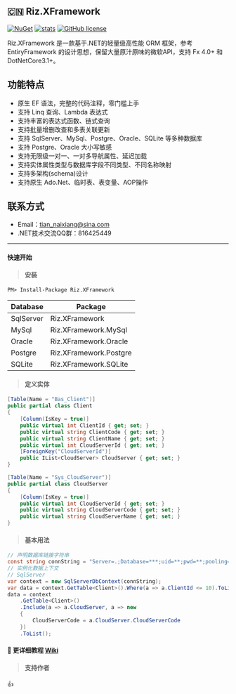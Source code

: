 ## :cn: Riz.XFramework

[![NuGet](https://img.shields.io/nuget/vpre/Riz.XFramework.svg)](https://www.nuget.org/packages/Riz.XFramework)
[![stats](https://img.shields.io/nuget/dt/Riz.XFramework?style=flat-square)](https://www.nuget.org/stats/packages/Riz.XFramework?groupby=Version) 
[![GitHub license](https://img.shields.io/badge/license-MIT-blue.svg)](https://github.com/TANZAME/Riz.XFramework/blob/master/LICENSE.txt)

Riz.XFramework 是一款基于.NET的轻量级高性能 ORM 框架，参考 EntiryFramework 的设计思想，保留大量原汁原味的微软API，支持 Fx 4.0+ 和 DotNetCore3.1+。

## 功能特点
- 原生 EF 语法，完整的代码注释，零门槛上手
- 支持 Linq 查询、Lambda 表达式
- 支持丰富的表达式函数、链式查询
- 支持批量增删改查和多表关联更新
- 支持 SqlServer、MySql、Postgre、Oracle、SQLite 等多种数据库
- 支持 Postgre、Oracle 大小写敏感
- 支持无限级一对一、一对多导航属性、延迟加载
- 支持实体属性类型与数据库字段不同类型、不同名称映射
- 支持多架构(schema)设计
- 支持原生 Ado.Net、临时表、表变量、AOP操作

## 联系方式
- Email：tian_naixiang@sina.com 
- .NET技术交流QQ群：816425449
***
#### 快速开始
> #### 安装
```
PM> Install-Package Riz.XFramework
```
| Database   | Package                |
| --------   | -----                  |
| SqlServer  | Riz.XFramework         |
| MySql      | Riz.XFramework.MySql   |
| Oracle     | Riz.XFramework.Oracle  |
| Postgre    | Riz.XFramework.Postgre |
| SQLite     | Riz.XFramework.SQLite  |
> #### 定义实体
```C#
[Table(Name = "Bas_Client")]
public partial class Client
{
    [Column(IsKey = true)]
    public virtual int ClientId { get; set; }
    public virtual string ClientCode { get; set; }
    public virtual string ClientName { get; set; }
    public virtual int CloudServerId { get; set; }
    [ForeignKey("CloudServerId")]
    public IList<CloudServer> CloudServer { get; set; }
}

[Table(Name = "Sys_CloudServer")]
public partial class CloudServer
{
    [Column(IsKey = true)]
    public virtual int CloudServerId { get; set; }
    public virtual string CloudServerCode { get; set; }
    public virtual string CloudServerName { get; set; }
}
```
> #### 基本用法
```C#
// 声明数据库链接字符串
const string connString = "Server=.;Database=***;uid=**;pwd=**;pooling=true;connect timeout=10;";
// 实例化数据上下文
// SqlServer
var context = new SqlServerDbContext(connString);
var data = context.GetTable<Client>().Where(a => a.ClientId <= 10).ToList();
data = context
    .GetTable<Client>()
    .Include(a => a.CloudServer, a => new
    {
        CloudServerCode = a.CloudServer.CloudServerCode
    })
    .ToList();
```
#### :pushpin: 更详细教程 [Wiki](https://github.com/TANZAME/Riz.XFramework/wiki)
> #### 支持作者
:thumbsup:

